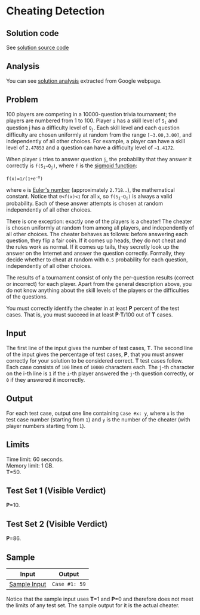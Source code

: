 # Cheating Detection

## Solution code

See [solution source code](/Qualification%20Round/Cheating%20Detection/solution.js)

## Analysis

You can see [solution analysis](/Qualification%20Round/Cheating%20Detection/analysis.md) extracted from Google webpage.

## Problem

100 players are competing in a 10000-question trivia tournament; the players are numbered from 1 to 100. Player `i` has a skill level of <code>S<sub>i</sub></code> and question j has a difficulty level of <code>Q<sub>j</sub></code>. Each skill level and each question difficulty are chosen uniformly at random from the range `[−3.00,3.00]`, and independently of all other choices. For example, a player can have a skill level of `2.47853` and a question can have a difficulty level of `−1.4172`.

When player `i` tries to answer question `j`, the probability that they answer it correctly is <code>f(S<sub>i</sub>−Q<sub>j</sub>)</code>, where `f` is the [sigmoid function](https://en.wikipedia.org/wiki/Sigmoid_function):

<code>f(x)=1/(1+e<sup>−x</sup>)</code>

where `e` is [Euler's number](<https://en.wikipedia.org/wiki/E_(mathematical_constant)>) (approximately `2.718`...), the mathematical constant. Notice that <code>0<f(x)<1</code> for all `x`, so <code>f(S<sub>i</sub>−Q<sub>j</sub>)</code> is always a valid probability. Each of these answer attempts is chosen at random independently of all other choices.

There is one exception: exactly one of the players is a cheater! The cheater is chosen uniformly at random from among all players, and independently of all other choices. The cheater behaves as follows: before answering each question, they flip a fair coin. If it comes up heads, they do not cheat and the rules work as normal. If it comes up tails, they secretly look up the answer on the Internet and answer the question correctly. Formally, they decide whether to cheat at random with `0.5` probability for each question, independently of all other choices.

The results of a tournament consist of only the per-question results (correct or incorrect) for each player. Apart from the general description above, you do not know anything about the skill levels of the players or the difficulties of the questions.

You must correctly identify the cheater in at least **P** percent of the test cases. That is, you must succeed in at least **P**⋅**T**/100 out of **T** cases.

## Input

The first line of the input gives the number of test cases, **T**. The second line of the input gives the percentage of test cases, **P**, that you must answer correctly for your solution to be considered correct. **T** test cases follow. Each case consists of `100` lines of `10000` characters each. The `j`-th character on the i-th line is `1` if the `i`-th player answered the `j`-th question correctly, or `0` if they answered it incorrectly.

## Output

For each test case, output one line containing `Case #x: y`, where `x` is the test case number (starting from `1`) and `y` is the number of the cheater (with player numbers starting from `1`).

## Limits

Time limit: 60 seconds.<br>
Memory limit: 1 GB.<br>
**T**=50.

## Test Set 1 (Visible Verdict)

**P**=10.

## Test Set 2 (Visible Verdict)

**P**=86.

## Sample

| Input                                                                     | Output        |
| ------------------------------------------------------------------------- | ------------- |
| [Sample Input](/Qualification%20Round/Cheating%20Detection/testInput.txt) | `Case #1: 59` |

Notice that the sample input uses **T**=1 and **P**=0 and therefore does not meet the limits of any test set. The sample output for it is the actual cheater.
